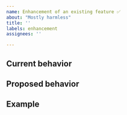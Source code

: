 ```yaml
---
name: Enhancement of an existing feature ✅
about: "Mostly harmless"
title: ''
labels: enhancement
assignees: ''

---
```


## Current behavior
<!-- Please describe how the feature works today -->




## Proposed behavior
<!-- Please describe your proposed change to the current behavior -->




## Example
<!-- Please give an example of how the enhancement would be useful -->
